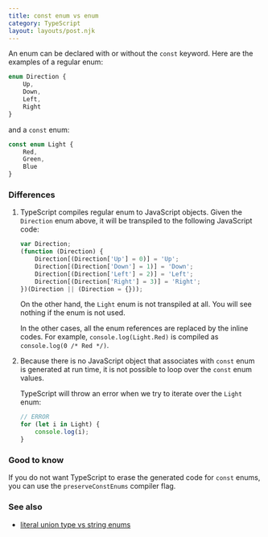 ```yaml
---
title: const enum vs enum
category: TypeScript
layout: layouts/post.njk
---
```


An enum can be declared with or without the `const` keyword. Here are the examples of a regular enum:

```js
enum Direction {
    Up,
    Down,
    Left,
    Right
}
```

and a `const` enum:

```js
const enum Light {
    Red,
    Green,
    Blue
}
```

### Differences

1. TypeScript compiles regular enum to JavaScript objects. Given the `Direction` enum above, it will be transpiled to the following JavaScript code:

    ```js
    var Direction;
    (function (Direction) {
        Direction[(Direction['Up'] = 0)] = 'Up';
        Direction[(Direction['Down'] = 1)] = 'Down';
        Direction[(Direction['Left'] = 2)] = 'Left';
        Direction[(Direction['Right'] = 3)] = 'Right';
    })(Direction || (Direction = {}));
    ```

    On the other hand, the `Light` enum is not transpiled at all. You will see nothing if the enum is not used.

    In the other cases, all the enum references are replaced by the inline codes. For example, `console.log(Light.Red)` is compiled as `console.log(0 /* Red */)`.

2. Because there is no JavaScript object that associates with `const` enum is generated at run time, it is not possible to loop over the `const` enum values.

    TypeScript will throw an error when we try to iterate over the `Light` enum:

    ```js
    // ERROR
    for (let i in Light) {
        console.log(i);
    }
    ```

### Good to know

If you do not want TypeScript to erase the generated code for `const` enums, you can use the `preserveConstEnums` compiler flag.

### See also

-   [literal union type vs string enums](/literal-union-type-vs-string-enums)
